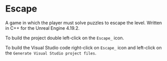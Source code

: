 # Escape
A game in which the player must solve puzzles to escape the level. Written in C++ for the Unreal Engine 4.19.2.

To build the project double left-click on the `Escape_` icon. 

To build the Visual Studio code right-click on `Escape_` icon and left-click on the `Generate Visual Studio project files`.
